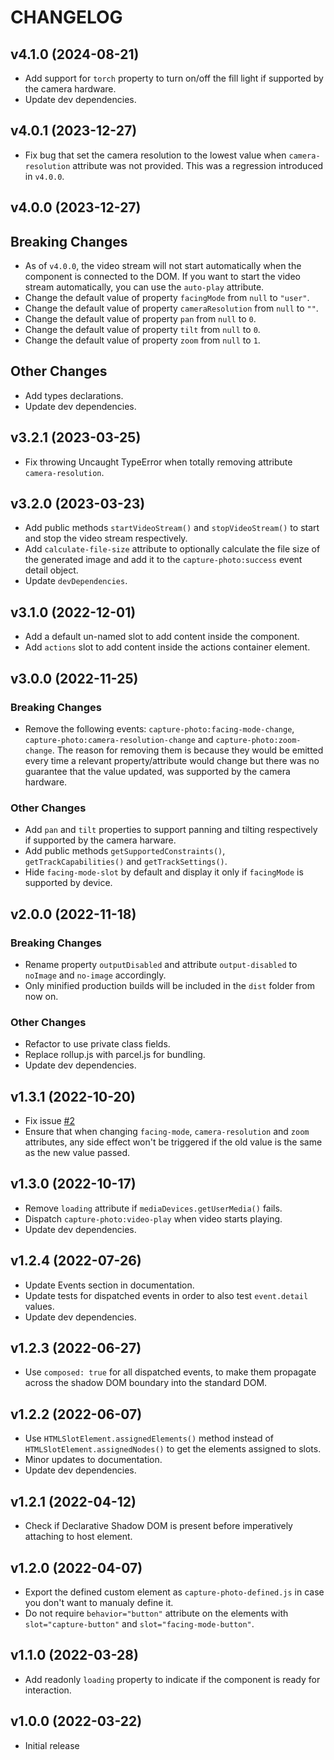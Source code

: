 # CHANGELOG

## v4.1.0 (2024-08-21)

- Add support for `torch` property to turn on/off the fill light if supported by the camera hardware.
- Update dev dependencies.

## v4.0.1 (2023-12-27)

- Fix bug that set the camera resolution to the lowest value when `camera-resolution` attribute was not provided. This was a regression introduced in `v4.0.0`.

## v4.0.0 (2023-12-27)

## Breaking Changes

- As of `v4.0.0`, the video stream will not start automatically when the component is connected to the DOM. If you want to start the video stream automatically, you can use the `auto-play` attribute.
- Change the default value of property `facingMode` from `null` to `"user"`.
- Change the default value of property `cameraResolution` from `null` to `""`.
- Change the default value of property `pan` from `null` to `0`.
- Change the default value of property `tilt` from `null` to `0`.
- Change the default value of property `zoom` from `null` to `1`.

## Other Changes

- Add types declarations.
- Update dev dependencies.

## v3.2.1 (2023-03-25)

- Fix throwing Uncaught TypeError when totally removing attribute `camera-resolution`.

## v3.2.0 (2023-03-23)

- Add public methods `startVideoStream()` and `stopVideoStream()` to start and stop the video stream respectively.
- Add `calculate-file-size` attribute to optionally calculate the file size of the generated image and add it to the `capture-photo:success` event detail object.
- Update `devDependencies`.

## v3.1.0 (2022-12-01)

- Add a default un-named slot to add content inside the component.
- Add `actions` slot to add content inside the actions container element.

## v3.0.0 (2022-11-25)

### Breaking Changes

- Remove the following events: `capture-photo:facing-mode-change`, `capture-photo:camera-resolution-change` and `capture-photo:zoom-change`. The reason for removing them is because they would be emitted every time a relevant property/attribute would change but there was no guarantee that the value updated, was supported by the camera hardware.

### Other Changes

- Add `pan` and `tilt` properties to support panning and tilting respectively if supported by the camera harware.
- Add public methods `getSupportedConstraints()`, `getTrackCapabilities()` and `getTrackSettings()`.
- Hide `facing-mode-slot` by default and display it only if `facingMode` is supported by device.

## v2.0.0 (2022-11-18)

### Breaking Changes

- Rename property `outputDisabled` and attribute `output-disabled` to `noImage` and `no-image` accordingly.
- Only minified production builds will be included in the `dist` folder from now on.

### Other Changes

- Refactor to use private class fields.
- Replace rollup.js with parcel.js for bundling.
- Update dev dependencies.

## v1.3.1 (2022-10-20)

- Fix issue [#2](https://github.com/georapbox/capture-photo-element/issues/2)
- Ensure that when changing `facing-mode`, `camera-resolution` and `zoom` attributes, any side effect won't be triggered if the old value is the same as the new value passed.

## v1.3.0 (2022-10-17)

- Remove `loading` attribute if `mediaDevices.getUserMedia()` fails.
- Dispatch `capture-photo:video-play` when video starts playing.
- Update dev dependencies.

## v1.2.4 (2022-07-26)

- Update Events section in documentation.
- Update tests for dispatched events in order to also test `event.detail` values.
- Update dev dependencies.

## v1.2.3 (2022-06-27)

- Use `composed: true` for all dispatched events, to make them propagate across the shadow DOM boundary into the standard DOM.

## v1.2.2 (2022-06-07)

- Use `HTMLSlotElement.assignedElements()` method instead of `HTMLSlotElement.assignedNodes()` to get the elements assigned to slots.
- Minor updates to documentation.
- Update dev dependencies.


## v1.2.1 (2022-04-12)

- Check if Declarative Shadow DOM is present before imperatively attaching to host element.

## v1.2.0 (2022-04-07)

- Export the defined custom element as `capture-photo-defined.js` in case you don't want to manualy define it.
- Do not require `behavior="button"` attribute on the elements with `slot="capture-button"` and `slot="facing-mode-button"`.

## v1.1.0 (2022-03-28)

- Add readonly `loading` property to indicate if the component is ready for interaction.

## v1.0.0 (2022-03-22)

- Initial release
